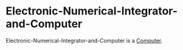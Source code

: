 # Electronic-Numerical-Integrator-and-Computer

Electronic-Numerical-Integrator-and-Computer is a [Computer](20000003.md).
